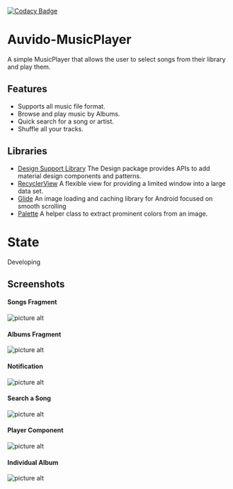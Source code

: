 [![Codacy Badge](https://api.codacy.com/project/badge/Grade/3e8e29e3b85a49fbb21e98903627403e)](https://app.codacy.com/manual/Mohamed99ayman/Gramophone-MusicPlayer/dashboard?bid=15522340)

# Auvido-MusicPlayer
A simple MusicPlayer that allows the user to select songs from their library and play them.

## Features ##
- Supports all music file format.
- Browse and play music by Albums.
- Quick search for a song or artist.
- Shuffle all your tracks.
## Libraries 
* [Design Support Library](https://developer.android.com/topic/libraries/support-library/features#design)
The Design package provides APIs to add material design components and patterns.
* [RecyclerView](https://developer.android.com/reference/android/support/v7/widget/RecyclerView.html)
A flexible view for providing a limited window into a large data set.
* [Glide](https://github.com/bumptech/glide)
An image loading and caching library for Android focused on smooth scrolling
* [Palette](https://developer.android.com/reference/android/support/v7/graphics/Palette)
A helper class to extract prominent colors from an image.

# State
Developing
 
 ## Screenshots ##
 #### Songs Fragment
![picture alt](./screenshots/s1.jpg)
#### Albums Fragment
![picture alt](./screenshots/s2.jpg)
#### Notification
![picture alt](./screenshots/s3.jpg)
#### Search a Song
![picture alt](./screenshots/s4.jpg)
#### Player Component
![picture alt](./screenshots/s5.jpg)
#### Individual Album
![picture alt](./screenshots/s6.jpg)
